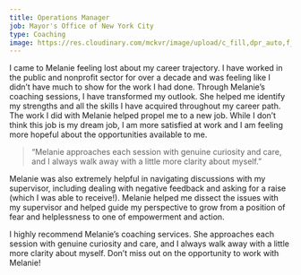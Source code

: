 ```yaml
---
title: Operations Manager
job: Mayor's Office of New York City
type: Coaching
image: https://res.cloudinary.com/mckvr/image/upload/c_fill,dpr_auto,f_auto,h_600,q_auto,w_480/v1591540680/uae-skyline_2x_mz6b7g.jpg
---
```

I came to Melanie feeling lost about my career trajectory. I have worked in the public and nonprofit sector for over a decade and was feeling like I didn’t have much to show for the work I had done. Through Melanie’s coaching sessions, I have transformed my outlook. She helped me identify my strengths and all the skills I have acquired throughout my career path. The work I did with Melanie helped propel me to a new job. While I don’t think this job is my dream job, I am more satisfied at work and I am feeling more hopeful about the opportunities available to me.

> “Melanie approaches each session with genuine curiosity and care, and I always walk away with a little more clarity about myself.”

Melanie was also extremely helpful in navigating discussions with my supervisor, including dealing with negative feedback and asking for a raise (which I was able to receive!). Melanie helped me dissect the issues with my supervisor and helped guide my perspective to grow from a position of fear and helplessness to one of empowerment and action.

I highly recommend Melanie’s coaching services. She approaches each session with genuine curiosity and care, and I always walk away with a little more clarity about myself. Don’t miss out on the opportunity to work with Melanie!
